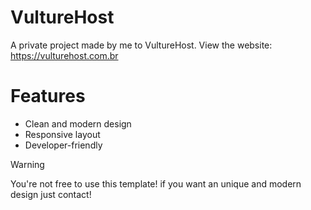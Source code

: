 # VultureHost
A private project made by me to VultureHost.
View the website: https://vulturehost.com.br


# Features
- Clean and modern design
- Responsive layout
- Developer-friendly

> [!WARNING]
> You're not free to use this template! if you want an unique and modern design just contact!
